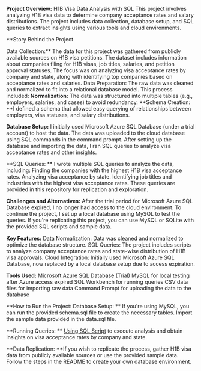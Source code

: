 **Project Overview:** H1B Visa Data Analysis with SQL
This project involves analyzing H1B visa data to determine company acceptance rates and salary distributions. The project includes data collection, database setup, and SQL queries to extract insights using various tools and cloud environments.

**Story Behind the Project

Data Collection:**
The data for this project was gathered from publicly available sources on H1B visa petitions. The dataset includes information about companies filing for H1B visas, job titles, salaries, and petition approval statuses.
The focus was on analyzing visa acceptance rates by company and state, along with identifying top companies based on acceptance rates and salaries.
Data Preparation:
The raw data was cleaned and normalized to fit into a relational database model. 
This process included:
**Normalization:** The data was structured into multiple tables (e.g., employers, salaries, and cases) to avoid redundancy.
**Schema Creation: **I defined a schema that allowed easy querying of relationships between employers, visa statuses, and salary distributions.

**Database Setup:**
I initially used Microsoft Azure SQL Database (under a trial account) to host the data.
The data was uploaded to the cloud database using SQL commands in the command prompt.
After setting up the database and importing the data, I ran SQL queries to analyze visa acceptance rates and other insights.

**SQL Queries:
**
I wrote multiple SQL queries to analyze the data, including:
Finding the companies with the highest H1B visa acceptance rates.
Analyzing visa acceptance by state.
Identifying job titles and industries with the highest visa acceptance rates.
These queries are provided in this repository for replication and exploration.

**Challenges and Alternatives:**
After the trial period for Microsoft Azure SQL Database expired, I no longer had access to the cloud environment.
To continue the project, I set up a local database using MySQL to test the queries. If you're replicating this project, you can use MySQL or SQLite with the provided SQL scripts and sample data.

**Key Features:**
Data Normalization: Data was cleaned and normalized to optimize the database structure.
SQL Queries: The project includes scripts to analyze company acceptance rates and state-wise distribution of H1B visa approvals.
Cloud Integration: Initially used Microsoft Azure SQL Database, now replaced by a local database setup due to access expiration.

**Tools Used:**
Microsoft Azure SQL Database (Trial)
MySQL for local testing after Azure access expired
SQL Workbench for running queries
CSV data files for importing raw data
Command Prompt for uploading the data to the database

**How to Run the Project:
Database Setup:
**
If you're using MySQL, you can run the provided schema.sql file to create the necessary tables.
Import the sample data provided in the data.sql file.

**Running Queries:
**
 [Using SQL Script](https://github.com/bobbydangeti/RDBMS-Microsoft-Azure-SQL-Analysis/blob/main/query_h1b_employer_analysis.sql)  to execute analysis and obtain insights on visa acceptance rates by company and state.

**Data Replication:
**If you wish to replicate the process, gather H1B visa data from publicly available sources or use the provided sample data.
Follow the steps in the README to create your own database environment.

